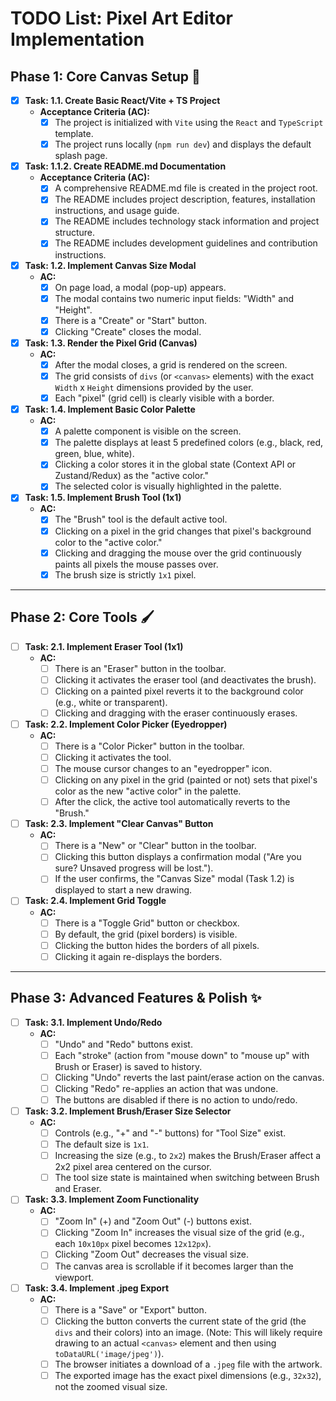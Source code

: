 # TODO List: Pixel Art Editor Implementation

## Phase 1: Core Canvas Setup 🎨

- [x] **Task: 1.1. Create Basic React/Vite + TS Project**
    - **Acceptance Criteria (AC):**
        - [x] The project is initialized with `Vite` using the `React` and `TypeScript` template.
        - [x] The project runs locally (`npm run dev`) and displays the default splash page.

- [x] **Task: 1.1.2. Create README.md Documentation**
    - **Acceptance Criteria (AC):**
        - [x] A comprehensive README.md file is created in the project root.
        - [x] The README includes project description, features, installation instructions, and usage guide.
        - [x] The README includes technology stack information and project structure.
        - [x] The README includes development guidelines and contribution instructions.

- [x] **Task: 1.2. Implement Canvas Size Modal**
    - **AC:**
        - [x] On page load, a modal (pop-up) appears.
        - [x] The modal contains two numeric input fields: "Width" and "Height".
        - [x] There is a "Create" or "Start" button.
        - [x] Clicking "Create" closes the modal.

- [x] **Task: 1.3. Render the Pixel Grid (Canvas)**
    - **AC:**
        - [x] After the modal closes, a grid is rendered on the screen.
        - [x] The grid consists of `divs` (or `<canvas>` elements) with the exact `Width` x `Height` dimensions provided by the user.
        - [x] Each "pixel" (grid cell) is clearly visible with a border.

- [x] **Task: 1.4. Implement Basic Color Palette**
    - **AC:**
        - [x] A palette component is visible on the screen.
        - [x] The palette displays at least 5 predefined colors (e.g., black, red, green, blue, white).
        - [x] Clicking a color stores it in the global state (Context API or Zustand/Redux) as the "active color."
        - [x] The selected color is visually highlighted in the palette.

- [x] **Task: 1.5. Implement Brush Tool (1x1)**
    - **AC:**
        - [x] The "Brush" tool is the default active tool.
        - [x] Clicking on a pixel in the grid changes that pixel's background color to the "active color."
        - [x] Clicking and dragging the mouse over the grid continuously paints all pixels the mouse passes over.
        - [x] The brush size is strictly `1x1` pixel.

---

## Phase 2: Core Tools 🖌️

- [ ] **Task: 2.1. Implement Eraser Tool (1x1)**
    - **AC:**
        - [ ] There is an "Eraser" button in the toolbar.
        - [ ] Clicking it activates the eraser tool (and deactivates the brush).
        - [ ] Clicking on a painted pixel reverts it to the background color (e.g., white or transparent).
        - [ ] Clicking and dragging with the eraser continuously erases.

- [ ] **Task: 2.2. Implement Color Picker (Eyedropper)**
    - **AC:**
        - [ ] There is a "Color Picker" button in the toolbar.
        - [ ] Clicking it activates the tool.
        - [ ] The mouse cursor changes to an "eyedropper" icon.
        - [ ] Clicking on any pixel in the grid (painted or not) sets that pixel's color as the new "active color" in the palette.
        - [ ] After the click, the active tool automatically reverts to the "Brush."

- [ ] **Task: 2.3. Implement "Clear Canvas" Button**
    - **AC:**
        - [ ] There is a "New" or "Clear" button in the toolbar.
        - [ ] Clicking this button displays a confirmation modal ("Are you sure? Unsaved progress will be lost.").
        - [ ] If the user confirms, the "Canvas Size" modal (Task 1.2) is displayed to start a new drawing.

- [ ] **Task: 2.4. Implement Grid Toggle**
    - **AC:**
        - [ ] There is a "Toggle Grid" button or checkbox.
        - [ ] By default, the grid (pixel borders) is visible.
        - [ ] Clicking the button hides the borders of all pixels.
        - [ ] Clicking it again re-displays the borders.

---

## Phase 3: Advanced Features & Polish ✨

- [ ] **Task: 3.1. Implement Undo/Redo**
    - **AC:**
        - [ ] "Undo" and "Redo" buttons exist.
        - [ ] Each "stroke" (action from "mouse down" to "mouse up" with Brush or Eraser) is saved to history.
        - [ ] Clicking "Undo" reverts the last paint/erase action on the canvas.
        - [ ] Clicking "Redo" re-applies an action that was undone.
        - [ ] The buttons are disabled if there is no action to undo/redo.

- [ ] **Task: 3.2. Implement Brush/Eraser Size Selector**
    - **AC:**
        - [ ] Controls (e.g., "+" and "-" buttons) for "Tool Size" exist.
        - [ ] The default size is `1x1`.
        - [ ] Increasing the size (e.g., to `2x2`) makes the Brush/Eraser affect a 2x2 pixel area centered on the cursor.
        - [ ] The tool size state is maintained when switching between Brush and Eraser.

- [ ] **Task: 3.3. Implement Zoom Functionality**
    - **AC:**
        - [ ] "Zoom In" (+) and "Zoom Out" (-) buttons exist.
        - [ ] Clicking "Zoom In" increases the visual size of the grid (e.g., each `10x10px` pixel becomes `12x12px`).
        - [ ] Clicking "Zoom Out" decreases the visual size.
        - [ ] The canvas area is scrollable if it becomes larger than the viewport.

- [ ] **Task: 3.4. Implement .jpeg Export**
    - **AC:**
        - [ ] There is a "Save" or "Export" button.
        - [ ] Clicking the button converts the current state of the grid (the `divs` and their colors) into an image. (Note: This will likely require drawing to an actual `<canvas>` element and then using `toDataURL('image/jpeg')`).
        - [ ] The browser initiates a download of a `.jpeg` file with the artwork.
        - [ ] The exported image has the exact pixel dimensions (e.g., `32x32`), not the zoomed visual size.